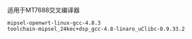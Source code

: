 适用于MT7688交叉编译器
```shell
mipsel-openwrt-linux-gcc-4.8.3
toolchain-mipsel_24kec+dsp_gcc-4.8-linaro_uClibc-0.9.33.2
```
